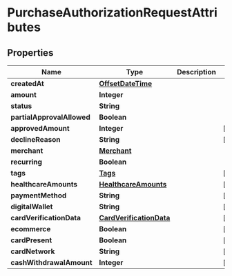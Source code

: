 # PurchaseAuthorizationRequestAttributes

## Properties
Name | Type | Description | Notes
------------ | ------------- | ------------- | -------------
**createdAt** | [**OffsetDateTime**](OffsetDateTime.md) |  | 
**amount** | **Integer** |  | 
**status** | **String** |  | 
**partialApprovalAllowed** | **Boolean** |  | 
**approvedAmount** | **Integer** |  |  [optional]
**declineReason** | **String** |  |  [optional]
**merchant** | [**Merchant**](Merchant.md) |  | 
**recurring** | **Boolean** |  | 
**tags** | [**Tags**](Tags.md) |  |  [optional]
**healthcareAmounts** | [**HealthcareAmounts**](HealthcareAmounts.md) |  |  [optional]
**paymentMethod** | **String** |  |  [optional]
**digitalWallet** | **String** |  |  [optional]
**cardVerificationData** | [**CardVerificationData**](CardVerificationData.md) |  |  [optional]
**ecommerce** | **Boolean** |  |  [optional]
**cardPresent** | **Boolean** |  |  [optional]
**cardNetwork** | **String** |  |  [optional]
**cashWithdrawalAmount** | **Integer** |  |  [optional]
